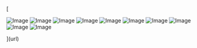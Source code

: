 [

![Image](https://github.com/user-attachments/assets/1917a7fe-5f42-49fd-9515-f5b49751c43b)
![Image](https://github.com/user-attachments/assets/6d78381b-3934-481f-9364-c8147156ed56)
![Image](https://github.com/user-attachments/assets/f70a7c83-c0fb-4af0-8cac-5a5731d4f940)
![Image](https://github.com/user-attachments/assets/7df32af8-11f2-4680-8897-1ebe18508446)
![Image](https://github.com/user-attachments/assets/ec97a6a4-fb0a-442d-bd8c-a02be233f905)
![Image](https://github.com/user-attachments/assets/3ac4561d-36f4-4184-8823-af730fb46c52)
![Image](https://github.com/user-attachments/assets/9327bec9-b96c-42a7-b4ea-f50d3f8653aa)
![Image](https://github.com/user-attachments/assets/494290fc-415d-4cb9-bc04-e4e8dc4b2c52)
![Image](https://github.com/user-attachments/assets/39df4baa-1dd3-458a-adbb-57a13c05ed7e)
![Image](https://github.com/user-attachments/assets/c5f809a6-090e-44b4-9652-8ae6688293e5)

](url)
